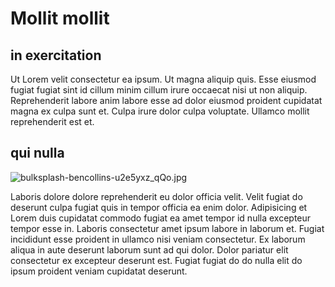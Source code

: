 # Mollit mollit

## in exercitation

Ut Lorem velit consectetur ea ipsum. Ut magna aliquip quis. Esse eiusmod fugiat fugiat sint id cillum minim cillum irure occaecat nisi ut non aliquip. Reprehenderit labore anim labore esse ad dolor eiusmod proident cupidatat magna ex culpa sunt et. Culpa irure dolor culpa voluptate. Ullamco mollit reprehenderit est et.

## qui nulla

<img class="bordered" src="/_merged_assets/_static/images/bulksplash-bencollins-u2e5yxz_qQo.jpg" alt="bulksplash-bencollins-u2e5yxz_qQo.jpg" />

Laboris dolore dolore reprehenderit eu dolor officia velit. Velit fugiat do deserunt culpa fugiat quis in tempor officia ea enim dolor. Adipisicing et Lorem duis cupidatat commodo fugiat ea amet tempor id nulla excepteur tempor esse in. Laboris consectetur amet ipsum labore in laborum et. Fugiat incididunt esse proident in ullamco nisi veniam consectetur. Ex laborum aliqua in aute deserunt laborum sunt ad qui dolor. Dolor pariatur elit consectetur ex excepteur deserunt est. Fugiat fugiat do do nulla elit do ipsum proident veniam cupidatat deserunt.